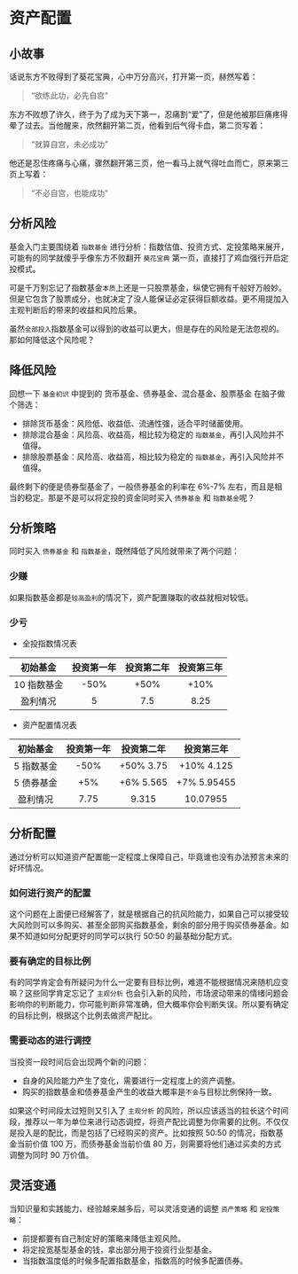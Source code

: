 # 资产配置

## 小故事

话说东方不败得到了葵花宝典，心中万分高兴，打开第一页，赫然写着：

> “欲练此功，必先自宫”

东方不败想了许久，终于为了成为天下第一，忍痛割“爱”了，但是他被那巨痛疼得晕了过去。当他醒来，欣然翻开第二页，他看到后气得卡血，第二页写着：

> “就算自宫，未必成功”

他还是忍住疼痛与心痛，骤然翻开第三页，他一看马上就气得吐血而亡，原来第三页上写着：

> “不必自宫，也能成功”

## 分析风险

基金入门主要围绕着 `指数基金` 进行分析：指数估值、投资方式、定投策略来展开，可能有的同学就傻乎乎像东方不败翻开 `葵花宝典` 第一页，直接打了鸡血强行开启定投模式。

可是千万别忘记了指数基金`本质`上还是一只股票基金，纵使它拥有千般好万般妙。但是它包含了股票成分，也就决定了没人能保证必定获得巨额收益。更不用提加入主观判断后的带来的收益和风险后果。

虽然`全部投入`指数基金可以得到的收益可以更大，但是存在的风险是无法忽视的。那如何降低这个风险呢？

## 降低风险

回想一下 `基金初识` 中提到的 货币基金、债券基金、混合基金、股票基金 在脑子做个筛选：

- 排除货币基金：风险低、收益低、流通性强，适合平时储蓄使用。
- 排除混合基金：风险高、收益高，相比较为稳定的 `指数基金`，再引入风险并不值得。
- 排除股票基金：风险高、收益高，相比较为稳定的 `指数基金`，再引入风险并不值得。

最终剩下的便是债券型基金了，一般债券基金的利率在 6%-7% 左右，而且是相当的稳定。那是不是可以将定投的资金同时买入 `债券基金` 和 `指数基金`呢？

## 分析策略

同时买入 `债券基金` 和 `指数基金`，既然降低了风险就带来了两个问题：

### 少赚

如果指数基金都是`较高盈利`的情况下，资产配置赚取的收益就相对较低。

### 少亏

- 全投指数情况表

|  初始基金   | 投资第一年 | 投资第二年 | 投资第三年 |
| :---------: | :--------: | :--------: | :--------: |
| 10 指数基金 |    -50%    |    +50%    |    +10%    |
|  盈利情况   |     5      |    7.5     |    8.25    |

- 资产配置情况表

|  初始基金  | 投资第一年 | 投资第二年 | 投资第三年  |
| :--------: | :--------: | :--------: | :---------: |
| 5 指数基金 |    -50%    | +50% 3.75  | +10% 4.125  |
| 5 债券基金 |    +5%     | +6% 5.565  | +7% 5.95455 |
|  盈利情况  |    7.75    |   9.315    |  10.07955   |

## 分析配置

通过分析可以知道资产配置能一定程度上保障自己，毕竟谁也没有办法预言未来的好坏情况。

### 如何进行资产的配置

这个问题在上面便已经解答了，就是根据自己的抗风险能力，如果自己可以接受较大风险则可以多购买、甚至全部购买指数基金，剩余的部分用于购买债券基金。如果不知道如何分配更好的同学可以执行 50:50 的最基础分配方式。

### 要有确定的目标比例

有的同学肯定会有所疑问为什么一定要有目标比例，难道不能根据情况来随机应变嘛？这些同学肯定忘记了 `主观分析` 也会引入新的风险，市场波动带来的情绪问题会影响你的判断能力，你可能判断非常准确，但大概率你会判断失误。所以要有确定的目标比例，根据这个比例去做资产配比。

### 需要动态的进行调控

当投资一段时间后会出现两个新的问题：

- 自身的风险能力产生了变化，需要进行一定程度上的资产调整。
- 购买的指数基金和债券基金产生的收益大概率是`不会`与目标比例保持一致。

如果这个时间段太过短则又引入了 `主观分析` 的风险，所以应该适当的拉长这个时间段，推荐以一年为单位来进行动态调控，将资产配比调整为你需要的比例。不仅仅是投入是的配比，而是包括了已经购买的资产。比如按照 50:50 的情况，指数基金当前价值 100 万，而债券基金当前价值 80 万，则需要将他们通过买卖的方式调整为同时 90 万价值。

## 灵活变通

当知识量和实践能力、经验越来越多后，可以灵活变通的调整 `资产策略` 和 `定投策略`：

- 前提都要有自己制定好的策略来降低主观风险。
- 将定投宽基型基金的钱，拿出部分用于投资行业型基金。
- 当指数温度低的时候多配置指数基金，指数高的时候多配置债券。
